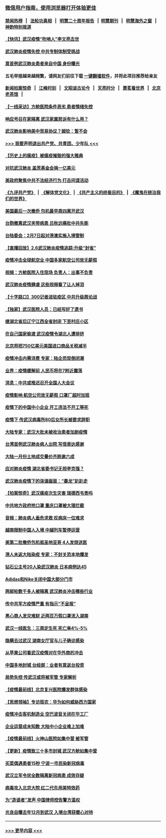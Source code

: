 ### [微信用户指南，使用浏览器打开体验更佳](https://github.com/gfw-breaker/banned-news1/blob/master/indexes/wechat-guide.md?t=0)
#### [禁闻热榜](热点新闻.md?t=0)  &nbsp;&nbsp;|&nbsp;&nbsp; [法轮功真相](https://github.com/gfw-breaker/truth/blob/master/README.md?t=0) &nbsp;&nbsp;|&nbsp;&nbsp; [明慧二十周年报告](https://github.com/gfw-breaker/mh-reports/blob/master/README.md?t=0) &nbsp;&nbsp;|&nbsp;&nbsp;[明慧期刊](https://github.com/gfw-breaker/mh-qikan) &nbsp;&nbsp;|&nbsp;&nbsp; [明慧海外之窗](https://github.com/gfw-breaker/mh-news/blob/master/README.md?t=0) &nbsp;&nbsp;|&nbsp;&nbsp; [神韵特别报道](https://github.com/gfw-breaker/mh-news/blob/master/shenyun.md?t=0)
#### [【快讯】武汉疫情“吹哨人”李文亮去世](../pages/nsc413/n11849459.md?t=02070244) 
#### [武汉肺炎疫情失控 中共专制体制受挑战](../pages/nsc413/n11849457.md?t=02070244) 
#### [意首例武汉肺炎患者来自中国 身份曝光](../pages/nsc413/n11849454.md?t=02070244) 
#### 五毛举报越来越频繁，请网友们前往下载 [一键翻墙软件](https://github.com/gfw-breaker/ssr-accounts)，并将此项目推荐给亲友
#### [新闻拍案惊奇](https://github.com/gfw-breaker/banned-news1/blob/master/pages/link4.md) &nbsp;&nbsp;|&nbsp;&nbsp; [江峰时刻](https://github.com/gfw-breaker/banned-news1/blob/master/pages/link4.md) &nbsp;&nbsp;|&nbsp;&nbsp; [文昭谈古论今](https://github.com/gfw-breaker/banned-news1/blob/master/pages/link4.md) &nbsp;&nbsp;|&nbsp;&nbsp; [天亮时分](https://github.com/gfw-breaker/banned-news1/blob/master/pages/link4.md) &nbsp;&nbsp;|&nbsp;&nbsp; [萧茗看世界](https://github.com/gfw-breaker/banned-news1/blob/master/pages/link4.md) &nbsp;&nbsp;|&nbsp;&nbsp; [北京老茶馆](https://github.com/gfw-breaker/banned-news1/blob/master/pages/link4.md) &nbsp;&nbsp;|&nbsp;&nbsp; 
#### [【一线采访】方舱医院条件恶劣 患者情绪失控](../pages/nsc413/n11848910.md?t=02070244) 
#### [响应号召在家隔离 武汉家属怒诉有什么用？](../pages/nsc413/n11849412.md?t=02070244) 
#### [武汉肺炎影响美中贸易协议？姆钦：暂不会](../pages/nsc413/n11849497.md?t=02070244) 
#### [>>> 我要声明退出共产党、共青团、少年队 <<<](https://github.com/begood0513/goodnews/blob/master/quit/letter.md) 
#### [【历史上的瘟疫】被瘟疫摧毁的强大雅典](../pages/nsc413/n11849036.md?t=02070244) 
#### [对抗武汉肺炎 盖茨基金会捐一亿美元](../pages/nsc413/n11848953.md?t=02070244) 
#### [美政府聚焦中共不法经济行为 打击间谍活动](../pages/nsc413/n11849322.md?t=02070244) 
#### [《九评共产党》](https://github.com/begood0513/9ping.md/blob/master/README.md) &nbsp;|&nbsp; [《解体党文化》](../../../../jtdwh.md/blob/master/README.md)  &nbsp;|&nbsp; [《共产主义的终极目的》](../../../../gczydzjmd.md/blob/master/README.md) &nbsp;|&nbsp; [《魔鬼在统治我们的世界》](../../../../mgztzwmdsj.md/blob/master/README.md) 
#### [美国最后一次撤侨 包机最早周四离开武汉](../pages/nsc413/n11849395.md?t=02070244) 
#### [台胞撤离武汉夹带病患 吕秋远痛批中共失能](../pages/nsc413/n11849153.md?t=02070244) 
#### [台陆委会：2月7日起对港澳实施入境管制](../pages/nsc413/n11848681.md?t=02070244) 
#### [【直播回放】2.6武汉肺炎疫情追踪:升级“封省”](../pages/nsc413/n11848948.md?t=02070244) 
#### [疫情冲击全球航空业 中国多家航空公司放无薪假](../pages/nsc413/n11849188.md?t=02070244) 
#### [视频：方舱医院入住现场 负责人：出事不负责](../pages/nsc413/n11845312.md?t=02070244) 
#### [武汉肺炎疫情肆虐 这些视频看了让人掉泪](../pages/nsc413/n11848904.md?t=02070244) 
#### [【十字路口】300记者进驻疫区 中共升级舆论战](../pages/nsc413/n11847578.md?t=02070244) 
#### [【独家】武汉医院人员：已经写好了遗书](../pages/nsc413/n11848942.md?t=02070244) 
#### [继湖北省后辽宁江西全省封闭 下至村庄小区](../pages/nsc413/n11848814.md?t=02070244) 
#### [在自己国家偷渡 武汉疫情令湖北人遭排挤](../pages/nsc413/n11848737.md?t=02070244) 
#### [北京将把750亿美元美国进口商品关税减半](../pages/nsc413/n11848896.md?t=02070244) 
#### [疫情冲击内需消费 专家：陆企恐现倒闭潮](../pages/nsc413/n11849265.md?t=02070244) 
#### [业界：疫情缓解前 人民币将在7附近震荡](../pages/nsc413/n11848445.md?t=02070244) 
#### [消息：中共或推迟召开全国人大会议](../pages/nsc413/n11848698.md?t=02070244) 
#### [疫情影响 航空公司放无薪假 口罩厂超时加班](../pages/nsc413/n11848173.md?t=02070244) 
#### [疫情下的中国中小企业 开工违法不开工等死](../pages/nsc413/n11848520.md?t=02070244) 
#### [疫情下 传武汉病毒所80后女所长被要求辞职](../pages/nsc413/n11842494.md?t=02070244) 
#### [大陆专家：武汉大批未被收治患者加剧疫情](../pages/nsc413/n11848163.md?t=02070244) 
#### [台湾首例武汉肺炎病人出院 写信表达感谢](../pages/nsc413/n11848408.md?t=02070244) 
#### [大陆一月份土地成交量价齐跌逾六成](../pages/nsc413/n11847770.md?t=02070244) 
#### [应对肺炎疫情 湖北省委书记无视李克强？](../pages/nsc413/n11848018.md?t=02070244) 
#### [武汉肺炎疫情下的诙谐画面：“暴龙”趴趴走](../pages/nsc413/n11848057.md?t=02070244) 
#### [【拍案惊奇】武汉瘟疫次生灾害 瑞德西韦贵吗](../pages/nsc413/n11847587.md?t=02070244) 
#### [中共地方政府抢口罩 重庆口罩被大理拦截](../pages/nsc413/n11848150.md?t=02070244) 
#### [音频：肺炎病人垂危求救 叹病床一位难求](../pages/nsc413/n11847883.md?t=02070244) 
#### [越南限制中国人入境 中越列车暂停运营](../pages/nsc413/n11847844.md?t=02070244) 
#### [美第二批撤侨包机抵圣地亚哥 4人发烧送医](../pages/nsc413/n11847923.md?t=02070244) 
#### [港人未返大陆染疫 专家：不封关恐本地爆发](../pages/nsc413/n11848021.md?t=02070244) 
#### [钻石公主号20人染武汉肺炎 日本病例达45](../pages/nsc413/n11847823.md?t=02070244) 
#### [Adidas和Nike关闭中国大部分门市](../pages/nsc413/n11847720.md?t=02070244) 
#### [两邮轮数千多人被隔离 武汉肺炎冲击哪些行业](../pages/nsc413/n11847456.md?t=02070244) 
#### [传中共军方疫情严重 有指示“不呈报”](../pages/nsc413/n11847828.md?t=02070244) 
#### [黑心商人发灾难财 近两百万假口罩流入湖南](../pages/nsc413/n11847794.md?t=02070244) 
#### [武汉一线医生：三周定生死 死亡率4%-5%](../pages/nsc413/n11847780.md?t=02070244) 
#### [隐瞒去过武汉 湖南女厅官与儿子确诊感染](../pages/nsc413/n11847669.md?t=02070244) 
#### [从苹果公司看武汉疫情对在华外商的冲击](../pages/nsc413/n11847586.md?t=02070244) 
#### [中国多地封城 台经部：业者有意返台投资](../pages/nsc413/n11847732.md?t=02070244) 
#### [局势失控 传武汉或将被军管 专家解析](../pages/nsc413/n11847458.md?t=02070244) 
#### [【疫情最前线】北京复兴医院爆发群体感染](../pages/nsc413/n11847626.md?t=02070244) 
#### [【思想领袖】专访班农：华为如何威胁西方国家](../pages/nsc413/n11847306.md?t=02070244) 
#### [疫情冲击客机制造业 空巴波音关闭在华工厂](../pages/nsc413/n11847550.md?t=02070244) 
#### [企业运营成未知数 大陆中小企业难上加难](../pages/nsc413/n11847477.md?t=02070244) 
#### [【疫情最前线】火神山医院如集中营 被军管](../pages/nsc413/n11847524.md?t=02070244) 
#### [【更新】疫情致三十多市封城 武汉方舱如集中营](../pages/nsc413/n11801312.md?t=02070244) 
#### [买菜偶遇患者15秒 宁波一市民染新冠病毒](../pages/nsc413/n11847294.md?t=02070244) 
#### [武汉立军令状全数隔离新冠病患 成效存疑](../pages/nsc413/n11847328.md?t=02070244) 
#### [病毒攻入北京大院 红二代先用美特效药](../pages/nsc413/n11847427.md?t=02070244) 
#### [为“造谣者”发声 中国律师控告警方滥权](../pages/nsc413/n11847326.md?t=02070244) 
#### [光良自曝去年12月到武汉 入境台湾获暖心对待](../pages/nsc413/n11847243.md?t=02070244) 

----
#### [ >>> 更早内容 <<< ](../indexes/nsc413-earlier.md)
